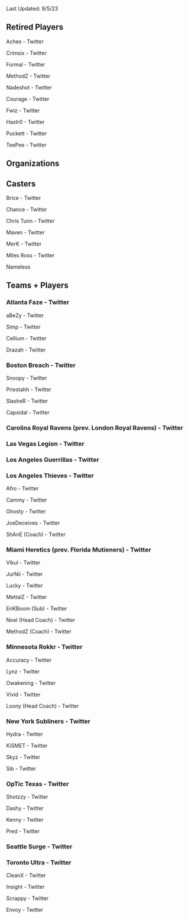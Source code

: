 Last Updated: 9/5/23

## Retired Players

Aches - Twitter

Crimsix - Twitter

Formal - Twitter

MethodZ - Twitter

Nadeshot - Twitter

Courage - Twitter

Fwiz - Twitter

Hastr0  - Twitter

Puckett - Twitter

TeePee - Twitter



## Organizations

## Casters

Brice - Twitter

Chance - Twitter

Chris Tunn - Twitter

Maven - Twitter

MerK - Twitter

Miles Ross - Twitter

Nameless

## Teams + Players
### Atlanta Faze - Twitter

aBeZy - Twitter

Simp - Twitter

Cellium - Twitter

Drazah - Twitter


### Boston Breach - Twitter

Snoopy - Twitter

Priestahh - Twitter

SlasheR - Twitter

Capsidal - Twitter

### Carolina Royal Ravens (prev. London Royal Ravens) - Twitter

### Las Vegas Legion - Twitter

### Los Angeles Guerrillas - Twitter

### Los Angeles Thieves - Twitter

Afro - Twitter

Cammy - Twitter

Ghosty - Twitter

JoeDeceives - Twitter

ShAnE (Coach) - Twitter

### Miami Heretics (prev. Florida Mutieners) - Twitter

Vikul - Twitter

JurNii - Twitter

Lucky - Twitter

MettalZ - Twitter

EriKBoom (Sub) - Twitter

Noel (Head Coach) - Twitter

MethodZ (Coach) - Twitter

### Minnesota Rokkr - Twitter

Accuracy - Twitter

Lynz - Twitter

Owakening - Twitter

Vivid - Twitter

Loony (Head Coach) - Twitter

### New York Subliners - Twitter

Hydra - Twitter

KiSMET - Twitter

Skyz - Twitter

Sib - Twitter

### OpTic Texas - Twitter

Shotzzy - Twitter

Dashy - Twitter

Kenny - Twitter

Pred - Twitter

### Seattle Surge - Twitter

### Toronto Ultra - Twitter

CleanX - Twitter

Insight - Twitter

Scrappy - Twitter

Envoy - Twitter
